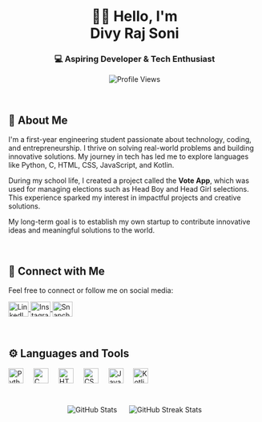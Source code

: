 <h1 align="center">👋🏼 Hello, I'm </br>Divy Raj Soni</h1>
<h3 align="center">💻 Aspiring Developer & Tech Enthusiast</h3>

<p align="center">
  <img src="https://komarev.com/ghpvc/?username=deep100ni&label=Profile%20views&color=0e75b6&style=flat" alt="Profile Views" />
</p>

</br>

## 🚀 About Me
I'm a first-year engineering student passionate about technology, coding, and entrepreneurship. I thrive on solving real-world problems and building innovative solutions. My journey in tech has led me to explore languages like Python, C, HTML, CSS, JavaScript, and Kotlin.

During my school life, I created a project called the **Vote App**, which was used for managing elections such as Head Boy and Head Girl selections. This experience sparked my interest in impactful projects and creative solutions.

My long-term goal is to establish my own startup to contribute innovative ideas and meaningful solutions to the world.

</br>

## 🌟 Connect with Me
Feel free to connect or follow me on social media:

<p align="left">
  <a href="https://www.linkedin.com/in/deep-soni-41188a315" target="_blank">
    <img align="center" src="https://raw.githubusercontent.com/rahuldkjain/github-profile-readme-generator/master/src/images/icons/Social/linked-in-alt.svg" alt="LinkedIn" height="30" width="40" />
  </a>
  <a href="https://www.instagram.com/deep_100ni__/" target="_blank">
    <img align="center" src="https://raw.githubusercontent.com/rahuldkjain/github-profile-readme-generator/master/src/images/icons/Social/instagram.svg" alt="Instagram" height="30" width="40" />
  </a>
  <a href="https://www.snapchat.com/add/deep_100ni" target="_blank">
    <img align="center" src="https://raw.githubusercontent.com/rahuldkjain/github-profile-readme-generator/master/src/images/icons/Social/snapchat.svg" alt="Snapchat" height="30" width="40" />
  </a>
</p>

</br>

## ⚙️ Languages and Tools
<div align="left">
  <img src="https://cdn.jsdelivr.net/gh/devicons/devicon/icons/python/python-original.svg" height="30" alt="Python" />
  <img width="12" />
  <img src="https://cdn.jsdelivr.net/gh/devicons/devicon/icons/c/c-original.svg" height="30" alt="C" />
  <img width="12" />
  <img src="https://cdn.jsdelivr.net/gh/devicons/devicon/icons/html5/html5-original.svg" height="30" alt="HTML" />
  <img width="12" />
  <img src="https://cdn.jsdelivr.net/gh/devicons/devicon/icons/css3/css3-original.svg" height="30" alt="CSS" />
  <img width="12" />
  <img src="https://cdn.jsdelivr.net/gh/devicons/devicon/icons/javascript/javascript-original.svg" height="30" alt="JavaScript" />
  <img width="12" />
  <img src="https://cdn.jsdelivr.net/gh/devicons/devicon/icons/kotlin/kotlin-original.svg" height="30" alt="Kotlin" />
</div>

</br>

<p align="center">
  <img align="center" src="https://github-readme-stats.vercel.app/api?username=deep100ni&show_icons=true&locale=en" alt="GitHub Stats" style="display: inline-block; margin: 10px;" />
  <img align="center" src="https://github-readme-streak-stats.herokuapp.com/?user=deep100ni&" alt="GitHub Streak Stats" style="display: inline-block; margin: 10px;" />
</p>

